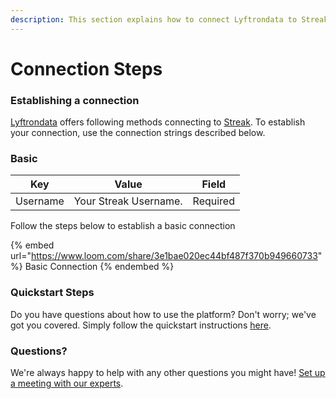 ```yaml
---
description: This section explains how to connect Lyftrondata to Streak.
---
```


# Connection Steps

### Establishing a connection

[Lyftrondata](https://www.lyftrondata.com) offers following methods connecting to [Streak](https://www.lyftrondata.com/integration/sales-analytics/streak/). To establish your connection, use the connection strings described below.

### Basic

| Key      | Value                 | Field    |
| -------- | --------------------- | -------- |
| Username | Your Streak Username. | Required |

Follow the steps below to establish a basic connection

{% embed url="https://www.loom.com/share/3e1bae020ec44bf487f370b949660733" %}
Basic Connection
{% endembed %}

### Quickstart Steps

Do you have questions about how to use the platform? Don't worry; we've got you covered. Simply follow the quickstart instructions [here](./).

### Questions? <a href="#questions" id="questions"></a>

We're always happy to help with any other questions you might have! [Set up a meeting with our experts](https://www.lyftrondata.com/book-a-meeting/).
